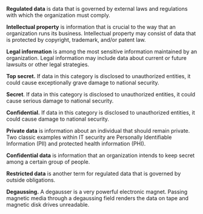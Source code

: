 **Regulated data** is data that is governed by external laws and regulations with which the organization must comply.

**Intellectual property** is information that is crucial to the way that an organization runs its business. Intellectual property may consist of data that is protected by copyright, trademark, and/or patent law.

**Legal information** is among the most sensitive information maintained by an organization. Legal information may include data about current or future lawsuits or other legal strategies.

**Top secret.** If data in this category is disclosed to unauthorized entities, it could cause exceptionally grave damage to national security.

**Secret**. If data in this category is disclosed to unauthorized entities, it could cause serious damage to national security.

**Confidential.** If data in this category is disclosed to unauthorized entities, it could cause damage to national security.

**Private data** is information about an individual that should remain private. Two classic examples within IT security are Personally Identifiable Information (PII) and protected health information (PHI).

**Confidential data** is information that an organization intends to keep secret among a certain group of people.

**Restricted data** is another term for regulated data that is governed by outside obligations.

**Degaussing.** A degausser is a very powerful electronic magnet. Passing magnetic media through a degaussing field renders the data on tape and magnetic disk drives
unreadable.

